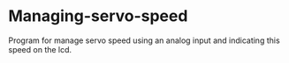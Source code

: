 # Managing-servo-speed
Program for manage servo speed using an analog input and indicating this speed on the lcd.
